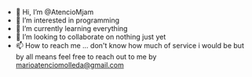 - 👋 Hi, I’m @AtencioMjam
- 👀 I’m interested in programming
- 🌱 I’m currently learning everything
- 💞️ I’m looking to collaborate on nothing just yet 
- 📫 How to reach me ... don't know how much of service i would be but by all means feel free to reach out to me by marioatenciomolleda@gmail.com

<!---
AtencioMjam/AtencioMjam is a ✨ special ✨ repository because its `README.md` (this file) appears on your GitHub profile.
You can click the Preview link to take a look at your changes.
--->
